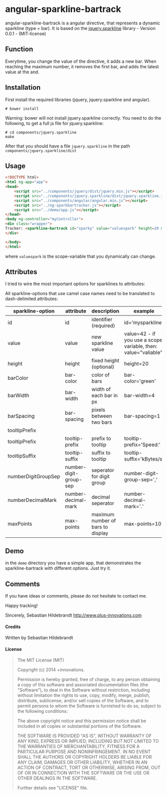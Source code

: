 angular-sparkline-bartrack
================

angular-sparkline-bartrack is a angular directive, that represents a dynamic sparkline (type = bar). It is based on the [jquery.sparkline](http://omnipotent.net/jquery.sparkline) library - Version 0.0.1 - (MIT-license)

## Function

Everytime, you change the value of the directive, it adds a new bar. When reaching the maximum number, it removes the first bar, and adds the latest value at the and.   

## Installation

First install the required libraries (jquery, jquery.sparkline and angular).

```
# bower install
```

Warning: bower will not install jquery.sparkline correctly. You need to do the following, to get a full js file for jquery.sparkline:

```
# cd components/jquery.sparkline
make
```

After that you should have a file ```jquery.sparkline``` in the path ```components/jquery.sparkline/dist```

## Usage

```html
<!DOCTYPE html>
<html ng-app="app">
<head>
    <script src="../components/jquery/dist/jquery.min.js"></script>
    <script src="../components/jquery.sparkline/dist/jquery.sparkline.js"></script>
    <script src="../components/angular/angular.min.js"></script>
    <script src="../ng-sparkbartracker.js"></script>
    <script src="../demo/app.js"></script>
</head>
<body ng-controller="myController">
<div class="wrapper">   
Tracker: <sparkline-bartrack id="sparky" value="valuespark" height=20 max-points=20></sparkline-bartrack>
</div>

</body>
</html>
```

where ```valuespark``` is the scope-variable that you dynamically can change.

## Attributes

I tried to wire the most important options for sparklines to attributes:

All sparkline-options that use camel case names need to be translated to dash-delimited attributes:

sparkline-option | attribute | description | example
---|---|---|---
id|id|identifier (required)|id='mysparkline'
value|value|new sparkline value|value=42 - if you use a scope variable, then: value="valiable"
height|height|fixed height (optional)|height=20
barColor|bar-color|color of bars|bar-color='green'
barWidth|bar-width|width of each bar in px|bar-width=4
barSpacing|bar-spacing|pixels between two bars|bar-spacing=1
tooltipPrefix|||
tooltipPrefix|tooltip-prefix|prefix to tooltip|tooltip-prefix='Speed:'
tooltipSuffix|tooltip-suffix|suffix to tooltip|tooltip-suffix='kBytes/s'
numberDigitGroupSep|number-digit-group-sep|seperator for digit group|number-digit-group-sep=','
numberDecimalMark|number-decimal-mark|decimal seperator|number-decimal-mark='.'
maxPoints|max-points|maximum number of bars to display|max-points=10

## Demo

in the ```demo``` directory you have a simple app, that demonstrates the sparkline-bartrack with different options. Just try it.

## Comments

If you have ideas or comments, please do not hesitate to contact me.


Happy tracking!

Sincerely,
Sebastian Hildebrandt
http://www.plus-innovations.com


#### Credits

Written by Sebastian Hildebrandt

#### License

>The MIT License (MIT)
>
>Copyright (c) 2014 +innovations.
>
>Permission is hereby granted, free of charge, to any person obtaining a copy
>of this software and associated documentation files (the "Software"), to deal
>in the Software without restriction, including without limitation the rights
>to use, copy, modify, merge, publish, distribute, sublicense, and/or sell
>copies of the Software, and to permit persons to whom the Software is
>furnished to do so, subject to the following conditions:
>
>The above copyright notice and this permission notice shall be included in
>all copies or substantial portions of the Software.
>
>THE SOFTWARE IS PROVIDED "AS IS", WITHOUT WARRANTY OF ANY KIND, EXPRESS OR
>IMPLIED, INCLUDING BUT NOT LIMITED TO THE WARRANTIES OF MERCHANTABILITY,
>FITNESS FOR A PARTICULAR PURPOSE AND NONINFRINGEMENT. IN NO EVENT SHALL THE
>AUTHORS OR COPYRIGHT HOLDERS BE LIABLE FOR ANY CLAIM, DAMAGES OR OTHER
>LIABILITY, WHETHER IN AN ACTION OF CONTRACT, TORT OR OTHERWISE, ARISING FROM,
>OUT OF OR IN CONNECTION WITH THE SOFTWARE OR THE USE OR OTHER DEALINGS IN
>THE SOFTWARE.
> 
>Further details see "LICENSE" file.


